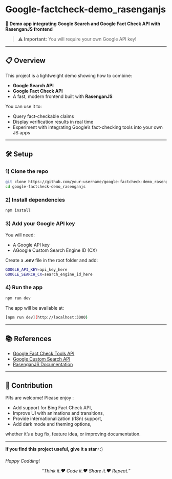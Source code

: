# Google-factcheck-demo_rasenganjs

🚀 **Demo app integrating Google Search and Google Fact Check API with RasenganJS frontend**

> ⚠ **Important:** You will require your own Google API key!

---

## 📋 Overview

This project is a lightweight demo showing how to combine:
- **Google Search API**
- **Google Fact Check API**
- A fast, modern frontend built with **RasenganJS**

You can use it to:

- Query fact-checkable claims  
- Display verification results in real time  
- Experiment with integrating Google’s fact-checking tools into your own JS apps

---

## 🛠️ Setup

### 1) Clone the repo

```bash
git clone https://github.com/your-username/google-factcheck-demo_rasenganjs.git
cd google-factcheck-demo_rasenganjs
```
### 2) Install dependencies

```bash
npm install
```
### 3) Add your Google API key

You will need:
- A Google API key
- AGoogle Custom Search Engine ID (CX)

Create a **.env** file in the root folder and add:
```bash
GOOGLE_API_KEY=api_key_here
GOOGLE_SEARCH_CX=search_engine_id_here
```

### 4) Run the app

```bash
npm run dev
```
The app will be available at:
```bash
[npm run dev](http://localhost:3000)
```
---

## 📚 References

- [Google Fact Check Tools API](https://developers.google.com/fact-check/tools/api)
- [Google Custom Search API](https://developers.google.com/custom-search/v1/overview)
- [RasenganJS Documentation](https://www.rasengan.dev/docs/getting-started/installation)

---

## 🤝 Contribution

PRs are welcome! Please enjoy :
- Add support for Bing Fact Check API,
- Improve UI with animations and transitions,
- Provide internationalization (i18n) support,
- Add dark mode and theming options,

whether it’s a bug fix, feature idea, or improving documentation.


---

**If you find this project useful, give it a star**⭐:)

_Happy Codding_!

<p align="center">
  <em>“Think it.❤️ Code it.❤️ Share it.❤️ Repeat.”</em>
</p>